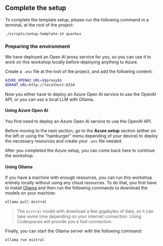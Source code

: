 ## Complete the setup

To complete the template setup, please run the following command in a terminal, at the root of the project:

```bash
./scripts/setup-template.sh quarkus
```

### Preparing the environment

<div data-visible="$$proxy$$">

We have deployed an Open AI proxy service for you, so you can use it to work on this workshop locally before deploying anything to Azure.

Create a `.env` file at the root of the project, and add the following content:

```bash
AZURE_OPENAI_URL=$$proxy$$
QDRANT_URL=http://localhost:6334
```

</div>

<div data-hidden="$$proxy$$">

Now you either have to deploy an Azure Open AI service to use the OpenAI API, or you can use a local LLM with Ollama.

#### Using Azure Open AI

You first need to deploy an Azure Open AI service to use the OpenAI API.

Before moving to the next section, go to the **Azure setup** section (either on the left or using the "hamburger" menu depending of your device) to deploy the necessary resources and create your `.env` file needed.

After you completed the Azure setup, you can come back here to continue the workshop.

</div>

#### Using Ollama

If you have a machine with enough resources, you can run this workshop entirely locally without using any cloud resources. To do that, you first have to install [Ollama](https://ollama.com) and then run the following commands to download the models on your machine:

```bash
ollama pull mistral
```

<div class="info" data-title="Note">

> The `mistral` model with download a few gigabytes of data, so it can take some time depending on your internet connection. Using Codespaces will provide you a fast connection.

</div>

<div data-hidden="$$proxy$$">

</div>

Finally, you can start the Ollama server with the following command:

```bash
ollama run mistral
```
